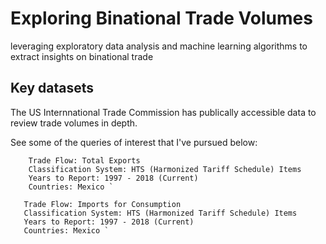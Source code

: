 # Exploring Binational Trade Volumes
leveraging exploratory data analysis and machine learning algorithms to extract insights on binational trade 

## Key datasets
The US Internnational Trade Commission has publically accessible data to review trade volumes in depth. 

See some of the queries of interest that I've pursued below:

```
    Trade Flow: Total Exports
    Classification System: HTS (Harmonized Tariff Schedule) Items
    Years to Report: 1997 - 2018 (Current)
    Countries: Mexico `
 ```
 
 ```
    Trade Flow: Imports for Consumption
    Classification System: HTS (Harmonized Tariff Schedule) Items
    Years to Report: 1997 - 2018 (Current)
    Countries: Mexico `
 ```

